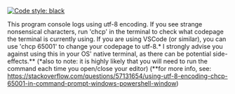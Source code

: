 [![Code style: black](https://img.shields.io/badge/code%20style-black-000000.svg)](https://github.com/psf/black)

This program console logs using utf-8 encoding.
If you see strange nonsensical characters, run 'chcp' in the terminal to check what codepage the terminal is currently using.
If you are using VSCode (or similar), you can use 'chcp 65001' to change your codepage to utf-8.*
I strongly advise you against using this in your OS' native terminal, as there can be potential side-effects.**
(*also to note: it is highly likely that you will need to run the command each time you open/close your editor)
(**for more info, see: https://stackoverflow.com/questions/57131654/using-utf-8-encoding-chcp-65001-in-command-prompt-windows-powershell-window)